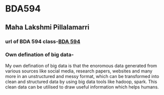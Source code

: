 # BDA594
## Maha Lakshmi Pillalamarri
### url of BDA 594 class-[BDA 594](https://sdsu.instructure.com/courses/141078)
### Own defination of big data- 
My own defination of big data is that the enoromous data generated from various sources like social media, research papers, websites and many more in an unstructured and messy format, which can be transformed into clean and structured data by using big data tools like hadoop, spark. This clean data  can be utilised to draw useful 
information which helps humans.

